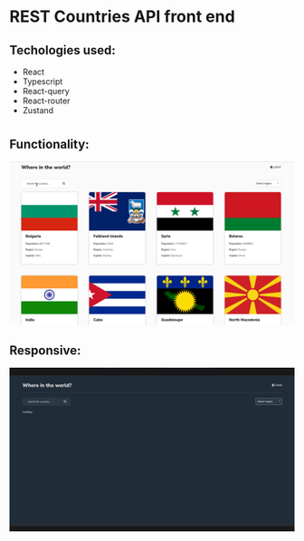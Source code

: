# REST Countries API front end

## Techologies used:

- React
- Typescript
- React-query
- React-router
- Zustand

#

## Functionality:

![gif](samples/func.gif)

## Responsive:

![gif](samples/resp.gif)
